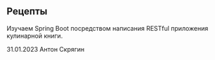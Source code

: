 ## **Рецепты**

Изучаем Spring Boot посредством написания RESTful приложения кулинарной книги.

31.01.2023 Антон Скрягин
